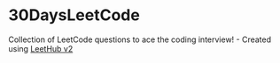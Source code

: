 # 30DaysLeetCode
Collection of LeetCode questions to ace the coding interview! - Created using [LeetHub v2](https://github.com/arunbhardwaj/LeetHub-2.0)
